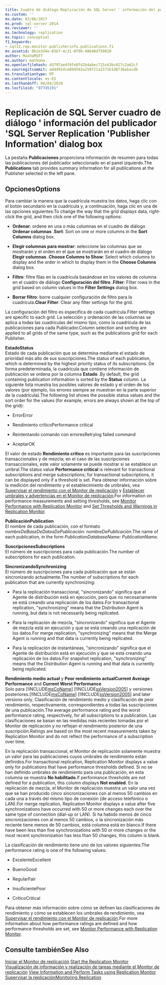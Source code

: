 ```yaml
---
title: Cuadro de diálogo Replicación de SQL Server ' información del publicador ' | Microsoft Docs
ms.custom: ''
ms.date: 03/06/2017
ms.prod: sql-server-2014
ms.reviewer: ''
ms.technology: replication
ms.topic: conceptual
f1_keywords:
- sql12.rep.monitor.publisherinfo.publications.f1
ms.assetid: 0b2e3d4e-03b7-4c31-8f96-48648d750010
author: MashaMSFT
ms.author: mathoma
ms.openlocfilehash: d3797ae4f9fe8f42b4abec715c63bc627c2a62cf
ms.sourcegitcommit: ad4d92dce894592a259721a1571b1d8736abacdb
ms.translationtype: MT
ms.contentlocale: es-ES
ms.lasthandoff: 08/04/2020
ms.locfileid: "87745191"
---
```

# <a name="sql-server-replication-publisher-information-dialog-box"></a><span data-ttu-id="db27e-102">Replicación de SQL Server cuadro de diálogo ' información del publicador '</span><span class="sxs-lookup"><span data-stu-id="db27e-102">SQL Server Replication 'Publisher Information' dialog box</span></span>
  <span data-ttu-id="db27e-103">La pestaña **Publicaciones** proporciona información de resumen para todas las publicaciones del publicador seleccionado en el panel izquierdo.</span><span class="sxs-lookup"><span data-stu-id="db27e-103">The **Publications** tab provides summary information for all publications at the Publisher selected in the left pane.</span></span>  
  
## <a name="options"></a><span data-ttu-id="db27e-104">Opciones</span><span class="sxs-lookup"><span data-stu-id="db27e-104">Options</span></span>  
 <span data-ttu-id="db27e-105">Para cambiar la manera que la cuadrícula muestra los datos, haga clic con el botón secundario en la cuadrícula y, a continuación, haga clic en una de las opciones siguientes:</span><span class="sxs-lookup"><span data-stu-id="db27e-105">To change the way that the grid displays data, right-click the grid, and then click one of the following options:</span></span>  
  
-   <span data-ttu-id="db27e-106">**Ordenar**: ordene en una o más columnas en el cuadro de diálogo **Ordenar columnas** .</span><span class="sxs-lookup"><span data-stu-id="db27e-106">**Sort**: Sort on one or more columns in the **Sort Columns** dialog box.</span></span>  
  
-   <span data-ttu-id="db27e-107">**Elegir columnas para mostrar**: seleccione las columnas que se mostrarán y el orden en el que se mostrarán en el cuadro de diálogo **Elegir columnas** .</span><span class="sxs-lookup"><span data-stu-id="db27e-107">**Choose Columns to Show**: Select which columns to display and the order in which to display them in the **Choose Columns** dialog box.</span></span>  
  
-   <span data-ttu-id="db27e-108">**Filtro**: filtre filas en la cuadrícula basándose en los valores de columna en el cuadro de diálogo **Configuración del filtro** .</span><span class="sxs-lookup"><span data-stu-id="db27e-108">**Filter**: Filter rows in the grid based on column values in the **Filter Settings** dialog box.</span></span>  
  
-   <span data-ttu-id="db27e-109">**Borrar filtro**: borre cualquier configuración de filtro para la cuadrícula.</span><span class="sxs-lookup"><span data-stu-id="db27e-109">**Clear Filter**: Clear any filter settings for the grid.</span></span>  
  
 <span data-ttu-id="db27e-110">La configuración del filtro es específica de cada cuadrícula.</span><span class="sxs-lookup"><span data-stu-id="db27e-110">Filter settings are specific to each grid.</span></span> <span data-ttu-id="db27e-111">La selección y ordenación de las columnas se aplica a todas las cuadrículas del mismo tipo, como la cuadrícula de las publicaciones para cada Publicador.</span><span class="sxs-lookup"><span data-stu-id="db27e-111">Column selection and sorting are applied to all grids of the same type, such as the publications grid for each Publisher.</span></span>  
  
 <span data-ttu-id="db27e-112">**Estado**</span><span class="sxs-lookup"><span data-stu-id="db27e-112">**Status**</span></span>  
 <span data-ttu-id="db27e-113">Estado de cada publicación que se determina mediante el estado de prioridad más alto de sus suscripciones.</span><span class="sxs-lookup"><span data-stu-id="db27e-113">The status of each publication, which is determined by the highest priority status of its subscriptions.</span></span> <span data-ttu-id="db27e-114">De forma predeterminada, la cuadrícula que contiene información de publicación se ordena por la columna **Estado** .</span><span class="sxs-lookup"><span data-stu-id="db27e-114">By default, the grid containing publication information is sorted by the **Status** column.</span></span> <span data-ttu-id="db27e-115">La siguiente lista muestra los posibles valores de estado y el orden de los valores (por ejemplo, los errores siempre se muestran en la parte superior de la cuadrícula).</span><span class="sxs-lookup"><span data-stu-id="db27e-115">The following list shows the possible status values and the sort order for the values (for example, errors are always shown at the top of the grid):</span></span>  
  
-   <span data-ttu-id="db27e-116">Error</span><span class="sxs-lookup"><span data-stu-id="db27e-116">Error</span></span>  
  
-   <span data-ttu-id="db27e-117">Rendimiento crítico</span><span class="sxs-lookup"><span data-stu-id="db27e-117">Performance critical</span></span>  
  
-   <span data-ttu-id="db27e-118">Reintentando comando con errores</span><span class="sxs-lookup"><span data-stu-id="db27e-118">Retrying failed command</span></span>  
  
-   <span data-ttu-id="db27e-119">Aceptar</span><span class="sxs-lookup"><span data-stu-id="db27e-119">OK</span></span>  
  
 <span data-ttu-id="db27e-120">El valor de estado **Rendimiento crítico** es importante para las suscripciones transaccionales y de mezcla; en el caso de las suscripciones transaccionales, este valor solamente se puede mostrar si se establece un umbral.</span><span class="sxs-lookup"><span data-stu-id="db27e-120">The status value **Performance critical** is relevant for transactional subscriptions and merge subscriptions; for transactional subscriptions, it can be displayed only if a threshold is set.</span></span> <span data-ttu-id="db27e-121">Para obtener información sobre la medición del rendimiento y el establecimiento de umbrales, vea [Supervisar el rendimiento con el Monitor de replicación](monitor/monitor-performance-with-replication-monitor.md) y [Establecer umbrales y advertencias en el Monitor de replicación](monitor/set-thresholds-and-warnings-in-replication-monitor.md).</span><span class="sxs-lookup"><span data-stu-id="db27e-121">For information on performance measurements and setting thresholds, see [Monitor Performance with Replication Monitor](monitor/monitor-performance-with-replication-monitor.md) and [Set Thresholds and Warnings in Replication Monitor](monitor/set-thresholds-and-warnings-in-replication-monitor.md).</span></span>  
  
 <span data-ttu-id="db27e-122">**Publicación**</span><span class="sxs-lookup"><span data-stu-id="db27e-122">**Publication**</span></span>  
 <span data-ttu-id="db27e-123">El nombre de cada publicación, con el formato *nombreDeBaseDeDatosDePublicación: nombreDePublicación*.</span><span class="sxs-lookup"><span data-stu-id="db27e-123">The name of each publication, in the form *PublicationDatabaseName: PublicationName*.</span></span>  
  
 <span data-ttu-id="db27e-124">**Suscripciones**</span><span class="sxs-lookup"><span data-stu-id="db27e-124">**Subscriptions**</span></span>  
 <span data-ttu-id="db27e-125">El número de suscripciones para cada publicación.</span><span class="sxs-lookup"><span data-stu-id="db27e-125">The number of subscriptions for each publication.</span></span>  
  
 <span data-ttu-id="db27e-126">**Sincronizando**</span><span class="sxs-lookup"><span data-stu-id="db27e-126">**Synchronizing**</span></span>  
 <span data-ttu-id="db27e-127">El número de suscripciones para cada publicación que se están sincronizando actualmente.</span><span class="sxs-lookup"><span data-stu-id="db27e-127">The number of subscriptions for each publication that are currently synchronizing:</span></span>  
  
-   <span data-ttu-id="db27e-128">Para la replicación transaccional, "sincronizando" significa que el Agente de distribución está en ejecución, pero que no necesariamente se está creando una replicación de los datos.</span><span class="sxs-lookup"><span data-stu-id="db27e-128">For transactional replication, "synchronizing" means that the Distribution Agent is running, but data is not necessarily being replicated.</span></span>  
  
-   <span data-ttu-id="db27e-129">Para la replicación de mezcla, "sincronizando" significa que el Agente de mezcla está en ejecución y que se está creando una replicación de los datos.</span><span class="sxs-lookup"><span data-stu-id="db27e-129">For merge replication, "synchronizing" means that the Merge Agent is running and that data is currently being replicated.</span></span>  
  
-   <span data-ttu-id="db27e-130">Para la replicación de instantáneas, "sincronizando" significa que el Agente de distribución está en ejecución y que se está creando una replicación de los datos.</span><span class="sxs-lookup"><span data-stu-id="db27e-130">For snapshot replication, "synchronizing" means that the Distribution Agent is running and that data is currently being replicated.</span></span>  
  
 <span data-ttu-id="db27e-131">**Rendimiento medio actual** y **Peor rendimiento actual**</span><span class="sxs-lookup"><span data-stu-id="db27e-131">**Current Average Performance** and **Current Worst Performance**</span></span>  
 <span data-ttu-id="db27e-132">Solo para [!INCLUDE[msCoName](../../includes/msconame-md.md)] [!INCLUDE[ssVersion2005](../../includes/ssversion2005-md.md)] y versiones posteriores.</span><span class="sxs-lookup"><span data-stu-id="db27e-132">[!INCLUDE[msCoName](../../includes/msconame-md.md)] [!INCLUDE[ssVersion2005](../../includes/ssversion2005-md.md)] and later versions only.</span></span> <span data-ttu-id="db27e-133">Clasificación de rendimiento medio y clasificación de peor rendimiento, respectivamente, correspondientes a todas las suscripciones de una publicación.</span><span class="sxs-lookup"><span data-stu-id="db27e-133">The average performance rating and the worst performance rating, respectively, for all subscriptions to a publication.</span></span> <span data-ttu-id="db27e-134">Las clasificaciones se basan en las medidas más recientes tomadas por el Monitor de replicación y no reflejan el rendimiento posterior de una suscripción.</span><span class="sxs-lookup"><span data-stu-id="db27e-134">Ratings are based on the most recent measurements taken by Replication Monitor and do not reflect the performance of a subscription over time.</span></span>  
  
 <span data-ttu-id="db27e-135">En la replicación transaccional, el Monitor de replicación solamente muestra un valor para las publicaciones cuyos umbrales de rendimiento están definidos.</span><span class="sxs-lookup"><span data-stu-id="db27e-135">For transactional replication, Replication Monitor displays a value only for publications that have performance thresholds defined.</span></span> <span data-ttu-id="db27e-136">Si no se han definido umbrales de rendimiento para una publicación, en esta columna se muestra **No habilitado**.</span><span class="sxs-lookup"><span data-stu-id="db27e-136">If performance thresholds are not defined for a publication, this column displays **Not enabled**.</span></span> <span data-ttu-id="db27e-137">En la replicación de mezcla, el Monitor de replicación muestra un valor una vez que se han producido cinco sincronizaciones con al menos 50 cambios en cada una a través del mismo tipo de conexión (de acceso telefónico o LAN).</span><span class="sxs-lookup"><span data-stu-id="db27e-137">For merge replication, Replication Monitor displays a value after five synchronizations have occurred with 50 or more changes each over the same type of connection (dial-up or LAN).</span></span> <span data-ttu-id="db27e-138">Si ha habido menos de cinco sincronizaciones con al menos 50 cambios, o la sincronización más reciente tiene menos de 50 cambios, está columna está en blanco.</span><span class="sxs-lookup"><span data-stu-id="db27e-138">If there have been less than five synchronizations with 50 or more changes or the most recent synchronization has less than 50 changes, this column is blank.</span></span>  
  
 <span data-ttu-id="db27e-139">La clasificación de rendimiento tiene uno de los valores siguientes:</span><span class="sxs-lookup"><span data-stu-id="db27e-139">The performance rating is one of the following values:</span></span>  
  
-   <span data-ttu-id="db27e-140">Excelente</span><span class="sxs-lookup"><span data-stu-id="db27e-140">Excellent</span></span>  
  
-   <span data-ttu-id="db27e-141">Bueno</span><span class="sxs-lookup"><span data-stu-id="db27e-141">Good</span></span>  
  
-   <span data-ttu-id="db27e-142">Regular</span><span class="sxs-lookup"><span data-stu-id="db27e-142">Fair</span></span>  
  
-   <span data-ttu-id="db27e-143">Insuficiente</span><span class="sxs-lookup"><span data-stu-id="db27e-143">Poor</span></span>  
  
-   <span data-ttu-id="db27e-144">Crítico</span><span class="sxs-lookup"><span data-stu-id="db27e-144">Critical</span></span>  
  
 <span data-ttu-id="db27e-145">Para obtener más información sobre cómo se definen las clasificaciones de rendimiento y cómo se establecen los umbrales de rendimiento, vea [Supervisar el rendimiento con el Monitor de replicación](monitor/monitor-performance-with-replication-monitor.md).</span><span class="sxs-lookup"><span data-stu-id="db27e-145">For more information about how performance ratings are defined and how performance thresholds are set, see [Monitor Performance with Replication Monitor](monitor/monitor-performance-with-replication-monitor.md).</span></span>  
  
## <a name="see-also"></a><span data-ttu-id="db27e-146">Consulte también</span><span class="sxs-lookup"><span data-stu-id="db27e-146">See Also</span></span>  
 <span data-ttu-id="db27e-147">[Iniciar el Monitor de replicación](monitor/start-the-replication-monitor.md) </span><span class="sxs-lookup"><span data-stu-id="db27e-147">[Start the Replication Monitor](monitor/start-the-replication-monitor.md) </span></span>  
 <span data-ttu-id="db27e-148">[Visualización de información y realización de tareas mediante el Monitor de replicación](monitor/view-information-and-perform-tasks-replication-monitor.md) </span><span class="sxs-lookup"><span data-stu-id="db27e-148">[View Information and Perform Tasks using Replication Monitor](monitor/view-information-and-perform-tasks-replication-monitor.md) </span></span>  
 [<span data-ttu-id="db27e-149">Supervisar la replicación</span><span class="sxs-lookup"><span data-stu-id="db27e-149">Monitoring Replication</span></span>](monitoring-replication.md)  
  
  
